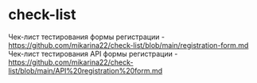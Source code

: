 # check-list

 Чек-лист тестирования формы регистрации - https://github.com/mikarina22/check-list/blob/main/registration-form.md
 Чек-лист тестирования API формы регистрации - https://github.com/mikarina22/check-list/blob/main/API%20registration%20form.md